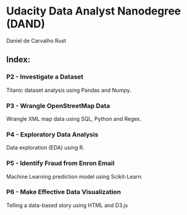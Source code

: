 # Udacity Data Analyst Nanodegree (DAND)

Daniel de Carvalho Rust

## Index:

### P2 - Investigate a Dataset
Titanic dataset analysis using Pandas and Numpy.

### P3 - Wrangle OpenStreetMap Data
Wrangle XML map data using SQL, Python and Regex.

### P4 - Exploratory Data Analysis
Data exploration (EDA) using R.

### P5 - Identify Fraud from Enron Email
Machine Learning prediction model using Scikit-Learn.

### P6 - Make Effective Data Visualization
Telling a data-based story using HTML and D3.js
